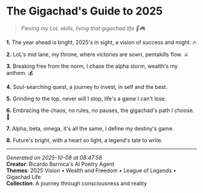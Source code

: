 # The Gigachad's Guide to 2025

> *Flexing my LoL skills, living that gigachad life 💪🎮*

**1.** The year ahead is bright, 2025's in sight, a vision of success and might. 🔥


**2.** LoL's mid lane, my throne, where victories are sown, pentakills flow. ⚔️


**3.** Breaking free from the norm, I chase the alpha storm, wealth's my anthem. 💰


**4.** Soul-searching quest, a journey to invest, in self and the best.


**5.** Grinding to the top, never will I stop, life's a game I can't lose.


**6.** Embracing the chaos, no rules, no pauses, the gigachad's path I choose. 💪


**7.** Alpha, beta, omega, it's all the same, I define my destiny's game.


**8.** Future's bright, with a heart so light, a legend's tale to write.



---

*Generated on 2025-10-08 at 08:47:58*  
**Creator**: Ricardo Barroca's AI Poetry Agent  
**Themes**: 2025 Vision • Wealth and Freedom • League of Legends • Gigachad Life  
**Collection**: A journey through consciousness and reality